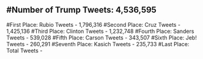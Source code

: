 #Number of Trump Tweets: 4,536,595
---
#First Place: Rubio Tweets - 1,796,316
#Second Place: Cruz Tweets - 1,425,136
#Third Place: Clinton Tweets - 1,232,748
#Fourth Place: Sanders Tweets - 539,028
#Fifth Place: Carson Tweets - 343,507
#Sixth Place: Jeb! Tweets - 260,291
#Seventh Place: Kasich Tweets - 235,733
#Last Place: Total Tweets -  
